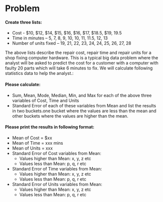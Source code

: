 # Problem

#### Create three lists:

<ul>
    <li>Cost - $10, $12, $14, $15, $16, $16, $17, $18.5, $19, 19.5</li>
    <li> Time in minutes – 5, 7, 8, 9, 10, 10, 11, 11.5, 12, 13</li>
    <li> Number of units fixed – 19, 21, 22, 23, 24, 24, 25, 26, 27, 28</li>
</ul>
	
<p>The above lists describe the repair cost, repair time and repair units for a shop fixing computer hardware.  This is a typical big data problem where the analyst will be asked to predict the cost for a customer with a computer with faulty 20 parts which will take 6 minutes to fix.  We will calculate following statistics data to help the analyst.:</p>

#### Please calculate:

<ul>
    <li>Sum, Mean, Mode, Median, Min, and Max for each of the above three variables of Cost, Time and Units </li>
    <li> Standard Error of each of these variables from Mean and list the results in two buckets.one bucket where the values are less than the mean and other buckets where the values are higher than the mean. </li>
    
</ul>

#### Please print the results in following format:

<ul>
    <li>Mean of Cost = $xx</li>
    <li> Mean of Time = xxx mins </li>
    <li> Mean of Units = xxx</li>
    <li>Standard Error of Cost variables from Mean:
        <ul>
            <li>Values higher than Mean: x, y, z etc</li>
            <li>Values less than Mean: p, q, r etc</li>
        </ul>
    </li>
    <li>Standard Error of Time variables from Mean:
        <ul>
            <li>Values higher than Mean: x, y, z etc</li>
            <li>Values less than Mean: p, q, r etc</li>
        </ul>
    </li>
    <li>Standard Error of Units variables from Mean:
        <ul>
            <li>Values higher than Mean: x, y, z etc</li>
            <li>Values less than Mean: p, q, r etc</li>
        </ul>
    </li>
    
</ul>
